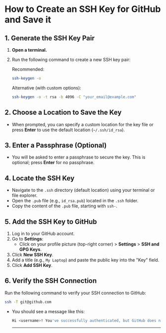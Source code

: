 # How to Create an SSH Key for GitHub and Save it

## 1. Generate the SSH Key Pair
1. **Open a terminal.**
2. Run the following command to create a new SSH key pair:
   
   Recommended:
   ```bash
   ssh-keygen -o
   ```

   Alternative (with custom options):
   ```bash
   ssh-keygen -o -t rsa -b 4096 -C "your_email@example.com"
   ```

## 2. Choose a Location to Save the Key
- When prompted, you can specify a custom location for the key file or press **Enter** to use the default location (`~/.ssh/id_rsa`).

## 3. Enter a Passphrase (Optional)
- You will be asked to enter a passphrase to secure the key. This is optional; press **Enter** for no passphrase.

## 4. Locate the SSH Key
- Navigate to the `.ssh` directory (default location) using your terminal or file explorer.
- Open the `.pub` file (e.g., `id_rsa.pub`) located in the `.ssh` folder.
- Copy the content of the `.pub` file, starting with `ssh-`.

## 5. Add the SSH Key to GitHub
1. Log in to your GitHub account.
2. Go to **Settings**:
   - Click on your profile picture (top-right corner) > **Settings** > **SSH and GPG Keys**.
3. Click **New SSH Key**.
4. Add a title (e.g., `My Laptop`) and paste the public key into the "Key" field.
5. Click **Add SSH Key**.

## 6. Verify the SSH Connection
Run the following command to verify your SSH connection to GitHub:

```bash
ssh -T git@github.com
```

- You should see a message like this:
  ```bash
  Hi <username>! You've successfully authenticated, but GitHub does not provide shell access.
  ```
  ---
